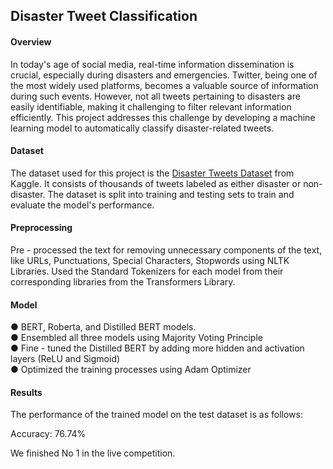 ## Disaster Tweet Classification
#### Overview
In today's age of social media, real-time information dissemination is crucial, especially during disasters and emergencies. Twitter, being one of the most widely used platforms, becomes a valuable source of information during such events. However, not all tweets pertaining to disasters are easily identifiable, making it challenging to filter relevant information efficiently. This project addresses this challenge by developing a machine learning model to automatically classify disaster-related tweets.

#### Dataset
The dataset used for this project is the [Disaster Tweets Dataset](https://www.kaggle.com/competitions/nlp-disaster-tweets) from Kaggle. It consists of thousands of tweets labeled as either disaster or non-disaster. The dataset is split into training and testing sets to train and evaluate the model's performance.

#### Preprocessing
Pre - processed the text for removing unnecessary components of the text,
like URLs, Punctuations, Special Characters, Stopwords using NLTK
Libraries.
Used the Standard Tokenizers for each model from their corresponding
libraries from the Transformers Library.

#### Model
● BERT, Roberta, and Distilled BERT models.<br>
● Ensembled all three models using Majority Voting Principle<br>
● Fine - tuned the Distilled BERT by adding more hidden and activation layers
(ReLU and Sigmoid)<br>
● Optimized the training processes using Adam Optimizer
#### Results
The performance of the trained model on the test dataset is as follows:

Accuracy: 76.74%

We finished No 1 in the live competition.
